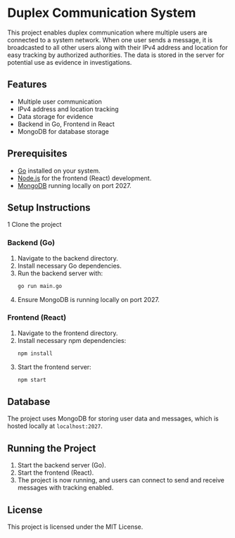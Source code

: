 # Duplex Communication System

This project enables duplex communication where multiple users are connected to a system network. When one user sends a message, it is broadcasted to all other users along with their IPv4 address and location for easy tracking by authorized authorities. The data is stored in the server for potential use as evidence in investigations.

## Features

- Multiple user communication
- IPv4 address and location tracking
- Data storage for evidence
- Backend in Go, Frontend in React
- MongoDB for database storage

## Prerequisites

- [Go](https://golang.org/doc/install) installed on your system.
- [Node.js](https://nodejs.org/en/) for the frontend (React) development.
- [MongoDB](https://www.mongodb.com/) running locally on port 2027.

## Setup Instructions
1 Clone the project

### Backend (Go)

1. Navigate to the backend directory.
2. Install necessary Go dependencies.
3. Run the backend server with:
    ```bash
    go run main.go
    ```
4. Ensure MongoDB is running locally on port 2027.

### Frontend (React)

1. Navigate to the frontend directory.
2. Install necessary npm dependencies:
    ```bash
    npm install
    ```
3. Start the frontend server:
    ```bash
    npm start
    ```

## Database

The project uses MongoDB for storing user data and messages, which is hosted locally at `localhost:2027`.

## Running the Project

1. Start the backend server (Go).
2. Start the frontend (React).
3. The project is now running, and users can connect to send and receive messages with tracking enabled.

## License

This project is licensed under the MIT License.

